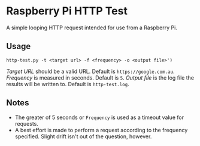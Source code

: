 # Raspberry Pi HTTP Test
A simple looping HTTP request intended for use from a Raspberry Pi.

## Usage
`http-test.py -t <target url> -f <frequency> -o <output file>')`

*Target URL* should be a valid URL. Default is `https://google.com.au`.
*Frequency* is measured in seconds. Default is `5`.
*Output file* is the log file the results will be written to. Default is `http-test.log`.

## Notes
 - The greater of 5 seconds or `Frequency` is used as a timeout value for requests.
 - A best effort is made to perform a request according to the frequency specified. Slight drift isn't out of the question, however. 